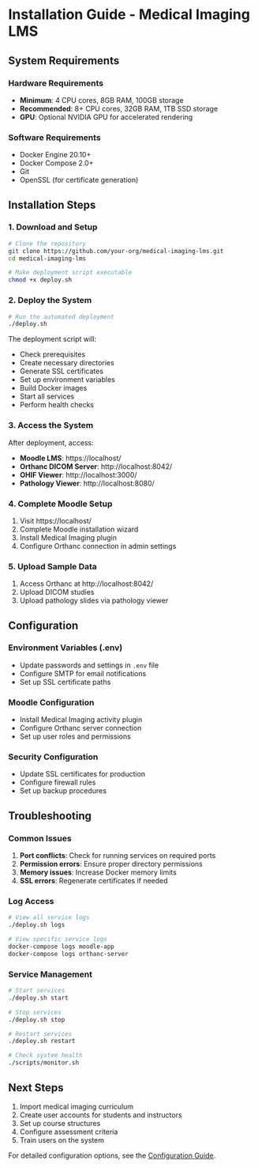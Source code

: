 # Installation Guide - Medical Imaging LMS

## System Requirements

### Hardware Requirements
- **Minimum**: 4 CPU cores, 8GB RAM, 100GB storage
- **Recommended**: 8+ CPU cores, 32GB RAM, 1TB SSD storage
- **GPU**: Optional NVIDIA GPU for accelerated rendering

### Software Requirements
- Docker Engine 20.10+
- Docker Compose 2.0+
- Git
- OpenSSL (for certificate generation)

## Installation Steps

### 1. Download and Setup
```bash
# Clone the repository
git clone https://github.com/your-org/medical-imaging-lms.git
cd medical-imaging-lms

# Make deployment script executable
chmod +x deploy.sh
```

### 2. Deploy the System
```bash
# Run the automated deployment
./deploy.sh
```

The deployment script will:
- Check prerequisites
- Create necessary directories
- Generate SSL certificates
- Set up environment variables
- Build Docker images
- Start all services
- Perform health checks

### 3. Access the System
After deployment, access:
- **Moodle LMS**: https://localhost/
- **Orthanc DICOM Server**: http://localhost:8042/
- **OHIF Viewer**: http://localhost:3000/
- **Pathology Viewer**: http://localhost:8080/

### 4. Complete Moodle Setup
1. Visit https://localhost/
2. Complete Moodle installation wizard
3. Install Medical Imaging plugin
4. Configure Orthanc connection in admin settings

### 5. Upload Sample Data
1. Access Orthanc at http://localhost:8042/
2. Upload DICOM studies
3. Upload pathology slides via pathology viewer

## Configuration

### Environment Variables (.env)
- Update passwords and settings in `.env` file
- Configure SMTP for email notifications
- Set up SSL certificate paths

### Moodle Configuration
- Install Medical Imaging activity plugin
- Configure Orthanc server connection
- Set up user roles and permissions

### Security Configuration
- Update SSL certificates for production
- Configure firewall rules
- Set up backup procedures

## Troubleshooting

### Common Issues
1. **Port conflicts**: Check for running services on required ports
2. **Permission errors**: Ensure proper directory permissions
3. **Memory issues**: Increase Docker memory limits
4. **SSL errors**: Regenerate certificates if needed

### Log Access
```bash
# View all service logs
./deploy.sh logs

# View specific service logs
docker-compose logs moodle-app
docker-compose logs orthanc-server
```

### Service Management
```bash
# Start services
./deploy.sh start

# Stop services
./deploy.sh stop

# Restart services
./deploy.sh restart

# Check system health
./scripts/monitor.sh
```

## Next Steps
1. Import medical imaging curriculum
2. Create user accounts for students and instructors
3. Set up course structures
4. Configure assessment criteria
5. Train users on the system

For detailed configuration options, see the [Configuration Guide](configuration.md).
